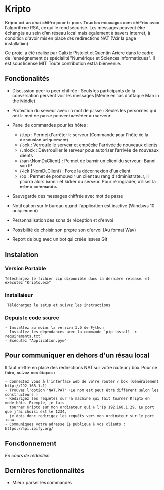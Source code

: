 # Kripto

Kripto est un chat chiffré peer to peer. Tous les messages sont chiffrés avec l'algorithme RSA, ce qui le rend sécurisé. Les messages peuvent être
échangés au sein d'un réseau local mais également à travers Internet, à condition d'avoir mis en place des redirections NAT (Voir la page installation).

Ce projet a été réalisé par Calixte Pistolet et Quentin Aniere dans le cadre de l'enseignement de spécialité "Numérique et Sciences Informatiques". Il est sous license MIT. Toute contribution est la bienvenue.

## Fonctionalités

 - Discussion peer to peer chiffrée : Seuls les participants de la conversation peuvent voir les messages (Même en cas d'attaque Man in the Middle)
 - Protection du serveur avec un mot de passe : Seules les personnes qui ont le mot de passe peuvent accéder au serveur
 - Panel de commandes pour les hôtes :
    
    - /stop : Permet d'arrêter le serveur (Commande pour l'hôte de la disscusion uniquement)
    - /lock : Verrouile le serveur et empêche l'arrivée de nouveaux clients 
    - /unlock : Déverouiller le serveur pour autoriser l'arrivée de nouveaux clients
    - /ban {NomDuClient} : Permet de bannir un client du serveur : Banni son IP
    - /kick {NomDuClient} : Force la déconnexion d'un client
    - /op : Permet de promouvoir  un client au rang d'administrateur, il pourra alors bannir et kicker du serveur. Pour rétrograder, utiliser la même commande.

 - Sauvegarde des messages chiffrée avec mot de passe
 - Notification sur le bureau quand l'application est inactive (Windows 10 uniquement)
 - Personnalisation des sons de réception et d'envoi
 - Possibilité de choisir son propre son d'envoi (Au format Wav)
 - Report de bug avec un bot qui créée Issues Git
 
## Instalation

  ### Version Portable
 
    Téléchargez le fichier zip disponible dans la dernière release, et exécutez "Kripto.exe"
    
   ### Installateur 
   
     Téléchargez le setup et suivez les instructions
  
   ### Depuis le code source
   
    - Installez au moins la version 3.6 de Python
    - Installez les dépendances avec la commande `pip install -r requirements.txt`
    - Exécutez "Application.pyw"

## Pour communiquer en dehors d'un résau local

  Il faut mettre en place des redirections NAT sur votre routeur / box. Pour ce faire, suivez ces étapes :

    - Connectez vous à l'interface web de votre router / box (Généralement http://192.168.1.1)
    - Trouvez l'option "NAT.PAT" (Le nom est peut être différent selon les constructeurs )
    - Redirigez les requêtes sur la machine qui fait tourner Kripto en mode hôte. Exemple, je fais 
      tourner Kripto sur mon ordinateur qui a l'Ip 192.168.1.29. Le port que j'ai choisi est le 1234, 
      je dois donc redirigez les requêts vers mon ordinateur sur le port 1234.
    - Communiquez votre adresse Ip publique à vos clients : https://api.ipify.org/
    

## Fonctionnement

*En cours de rédaction*


## Dernières fonctionnalités

 - Mieux parser les commandes
